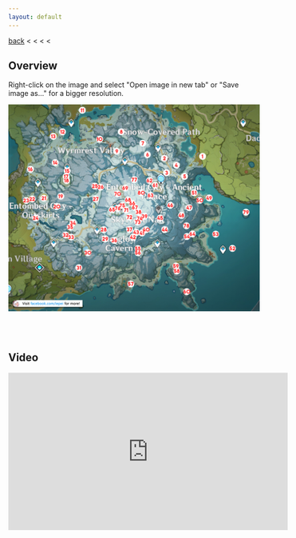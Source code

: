 ```yaml
---
layout: default
---
```


[back](../) < < < <

## Overview

Right-click on the image and select "Open image in new tab" or "Save image as..." for a bigger resolution.

![Crimson Agate Overview](crimson-agate-overview.jpg)

<br/><br/>

## Video

<iframe width="560" height="315" src="https://www.youtube.com/embed/L5EKeA0hlBU" frameborder="0" allow="accelerometer; autoplay; clipboard-write; encrypted-media; gyroscope; picture-in-picture" allowfullscreen></iframe>
